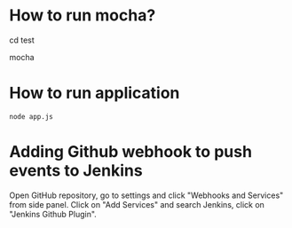 

# How to run mocha?

cd test

mocha

# How to run application

`node app.js`


# Adding Github webhook to push events to Jenkins

Open GitHub repository, go to settings and click "Webhooks and Services" from side panel. Click on "Add Services" and search Jenkins, click on "Jenkins Github Plugin".

